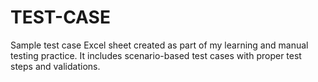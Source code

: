 # TEST-CASE
Sample test case Excel sheet created as part of my learning and manual testing practice. It includes scenario-based test cases with proper test steps and validations.
